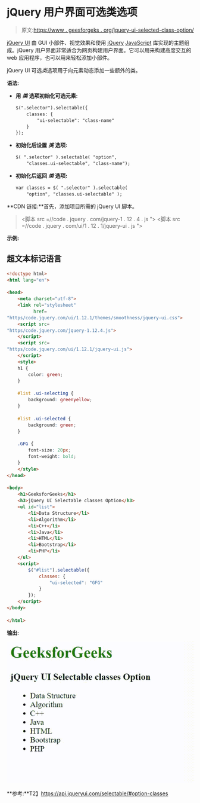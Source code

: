 # jQuery 用户界面可选类选项

> 原文:[https://www . geesforgeks . org/jquery-ui-selected-class-option/](https://www.geeksforgeeks.org/jquery-ui-selectable-classes-option/)

[jQuery UI](https://www.geeksforgeeks.org/jquery-ui-introduction/) 由 GUI 小部件、视觉效果和使用 [jQuery](https://www.geeksforgeeks.org/jquery-tutorials/) [JavaScript](https://www.geeksforgeeks.org/javascript-tutorial/) 库实现的主题组成。jQuery 用户界面非常适合为网页构建用户界面。它可以用来构建高度交互的 web 应用程序，也可以用来轻松添加小部件。

jQuery UI 可选*类*选项用于向元素动态添加一些额外的类。

**语法:**

*   **用** ***类*** **选项初始化可选元素:**

    ```html
    $(".selector").selectable({
        classes: {
            "ui-selectable": "class-name"
        }
    });
    ```

*   **初始化后设置** ***类*** **选项:**

    ```html
    $( ".selector" ).selectable( "option", 
        "classes.ui-selectable", "class-name");
    ```

*   **初始化后返回** ***类*** **选项:**

    ```html
    var classes = $( ".selector" ).selectable(
        "option", "classes.ui-selectable" );
    ```

**CDN 链接:**首先，添加项目所需的 jQuery UI 脚本。

> <link rel="”stylesheet”" href="”//code.jquery.com/ui/1.12.1/themes/smoothness/jquery-ui.css”">
> <脚本 src =//code . jquery . com/jquery-1 . 12 . 4 . js "></脚本>
> <脚本 src =//code . jquery . com/ui/1 . 12 . 1/jquery-ui . js "></脚本>

**示例:**

## 超文本标记语言

```html
<!doctype html>
<html lang="en">

<head>
    <meta charset="utf-8">
    <link rel="stylesheet" 
          href=
"https/code.jquery.com/ui/1.12.1/themes/smoothness/jquery-ui.css">
    <script src=
"https/code.jquery.com/jquery-1.12.4.js">
    </script>
    <script src=
"https/code.jquery.com/ui/1.12.1/jquery-ui.js">
    </script>
    <style>
    h1 {
        color: green;
    }

    #list .ui-selecting {
        background: greenyellow;
    }

    #list .ui-selected {
        background: green;
    }

    .GFG {
        font-size: 20px;
        font-weight: bold;
    }
    </style>
</head>

<body>
    <h1>GeeksforGeeks</h1>
    <h3>jQuery UI Selectable classes Option</h3>
    <ul id="list">
        <li>Data Structure</li>
        <li>Algorithm</li>
        <li>C++</li>
        <li>Java</li>
        <li>HTML</li>
        <li>Bootstrap</li>
        <li>PHP</li>
    </ul>
    <script>
        $("#list").selectable({
            classes: {
                "ui-selected": "GFG"
            }
        });
    </script>
</body>

</html>
```

**输出:**

![Selectable classes Option](img/18b9b6f05cde007ad9aea77336fe9d86.png)

**参考:**T2】https://api.jqueryui.com/selectable/#option-classes